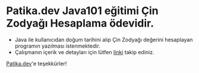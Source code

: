 # Patika.dev Java101 eğitimi Çin Zodyağı Hesaplama ödevidir.

* Java ile kullanıcıdan doğum tarihini alıp Çin Zodyağı değerini hesaplayan programın yazılması istenmektedir.
* Çalışmanın içerik ve detayları için lütfen [linki](https://academy.patika.dev/courses/java101/odev-cin-zodyagi) takip ediniz.

[Patika.dev](https://www.patika.dev/tr)'e teşekkürler!